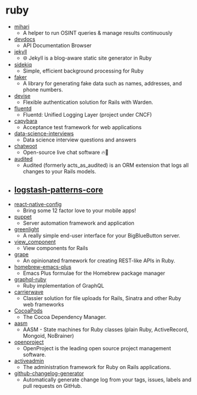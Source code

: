 # ruby
- [mihari](https://github.com/ninoseki/mihari)
  - A helper to run OSINT queries & manage results continuously
- [devdocs](https://github.com/freeCodeCamp/devdocs)
  - API Documentation Browser
- [jekyll](https://github.com/jekyll/jekyll)
  - 🌐 Jekyll is a blog-aware static site generator in Ruby
- [sidekiq](https://github.com/mperham/sidekiq)
  - Simple, efficient background processing for Ruby
- [faker](https://github.com/faker-ruby/faker)
  - A library for generating fake data such as names, addresses, and phone numbers.
- [devise](https://github.com/heartcombo/devise)
  - Flexible authentication solution for Rails with Warden.
- [fluentd](https://github.com/fluent/fluentd)
  - Fluentd: Unified Logging Layer (project under CNCF)
- [capybara](https://github.com/teamcapybara/capybara)
  - Acceptance test framework for web applications
- [data-science-interviews](https://github.com/alexeygrigorev/data-science-interviews)
  - Data science interview questions and answers
- [chatwoot](https://github.com/chatwoot/chatwoot)
  - Open-source live chat software 🔥💬
- [audited](https://github.com/collectiveidea/audited)
  - Audited (formerly acts_as_audited) is an ORM extension that logs all changes to your Rails models.
- [logstash-patterns-core](https://github.com/logstash-plugins/logstash-patterns-core)
  - 
- [react-native-config](https://github.com/luggit/react-native-config)
  - Bring some 12 factor love to your mobile apps!
- [puppet](https://github.com/puppetlabs/puppet)
  - Server automation framework and application
- [greenlight](https://github.com/bigbluebutton/greenlight)
  - A really simple end-user interface for your BigBlueButton server.
- [view_component](https://github.com/github/view_component)
  - View components for Rails
- [grape](https://github.com/ruby-grape/grape)
  - An opinionated framework for creating REST-like APIs in Ruby.
- [homebrew-emacs-plus](https://github.com/d12frosted/homebrew-emacs-plus)
  - Emacs Plus formulae for the Homebrew package manager
- [graphql-ruby](https://github.com/rmosolgo/graphql-ruby)
  - Ruby implementation of GraphQL
- [carrierwave](https://github.com/carrierwaveuploader/carrierwave)
  - Classier solution for file uploads for Rails, Sinatra and other Ruby web frameworks
- [CocoaPods](https://github.com/CocoaPods/CocoaPods)
  - The Cocoa Dependency Manager.
- [aasm](https://github.com/aasm/aasm)
  - AASM - State machines for Ruby classes (plain Ruby, ActiveRecord, Mongoid, NoBrainer)
- [openproject](https://github.com/opf/openproject)
  - OpenProject is the leading open source project management software.
- [activeadmin](https://github.com/activeadmin/activeadmin)
  - The administration framework for Ruby on Rails applications.
- [github-changelog-generator](https://github.com/github-changelog-generator/github-changelog-generator)
  - Automatically generate change log from your tags, issues, labels and pull requests on GitHub.
